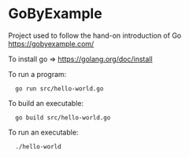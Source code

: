 # GoByExample

Project used to follow the hand-on introduction of Go https://gobyexample.com/

To install go => https://golang.org/doc/install

To run a program:

```
  go run src/hello-world.go
``` 

To build an executable:

```
  go build src/hello-world.go
``` 

To run an executable:

```
  ./hello-world
``` 
